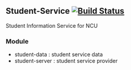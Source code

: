 ## Student-Service [![Build Status](http://140.115.3.96:8080/jenkins/buildStatus/icon?job=Student-Service)](http://140.115.3.96:8080/jenkins/job/Student-Service/)
Student Information Service for NCU

### Module
- student-data : student service data
- student-server : student service provider